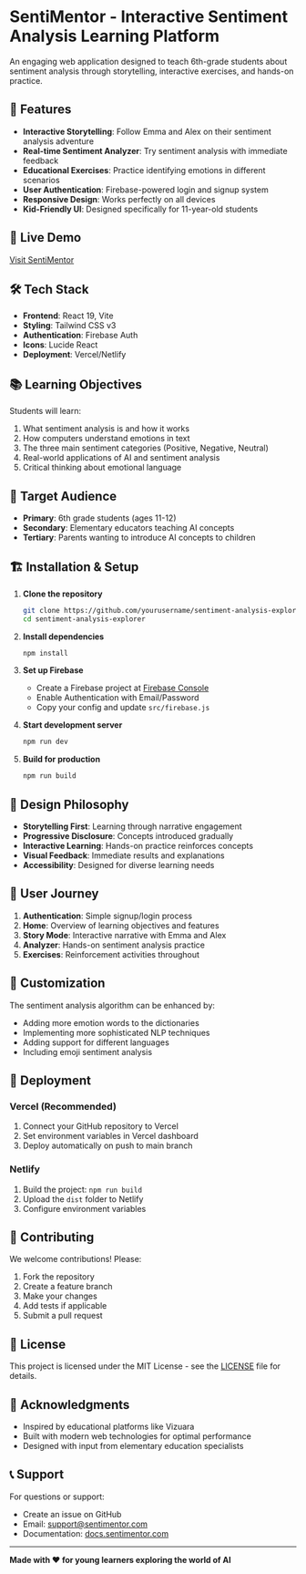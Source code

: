 # SentiMentor - Interactive Sentiment Analysis Learning Platform

An engaging web application designed to teach 6th-grade students about sentiment analysis through storytelling, interactive exercises, and hands-on practice.

## 🌟 Features

- **Interactive Storytelling**: Follow Emma and Alex on their sentiment analysis adventure
- **Real-time Sentiment Analyzer**: Try sentiment analysis with immediate feedback
- **Educational Exercises**: Practice identifying emotions in different scenarios
- **User Authentication**: Firebase-powered login and signup system
- **Responsive Design**: Works perfectly on all devices
- **Kid-Friendly UI**: Designed specifically for 11-year-old students

## 🚀 Live Demo

[Visit SentiMentor](https://your-deployment-url.com)

## 🛠️ Tech Stack

- **Frontend**: React 19, Vite
- **Styling**: Tailwind CSS v3
- **Authentication**: Firebase Auth
- **Icons**: Lucide React
- **Deployment**: Vercel/Netlify

## 📚 Learning Objectives

Students will learn:
1. What sentiment analysis is and how it works
2. How computers understand emotions in text
3. The three main sentiment categories (Positive, Negative, Neutral)
4. Real-world applications of AI and sentiment analysis
5. Critical thinking about emotional language

## 🎯 Target Audience

- **Primary**: 6th grade students (ages 11-12)
- **Secondary**: Elementary educators teaching AI concepts
- **Tertiary**: Parents wanting to introduce AI concepts to children

## 🏗️ Installation & Setup

1. **Clone the repository**
   ```bash
   git clone https://github.com/yourusername/sentiment-analysis-explorer.git
   cd sentiment-analysis-explorer
   ```

2. **Install dependencies**
   ```bash
   npm install
   ```

3. **Set up Firebase**
   - Create a Firebase project at [Firebase Console](https://console.firebase.google.com)
   - Enable Authentication with Email/Password
   - Copy your config and update `src/firebase.js`

4. **Start development server**
   ```bash
   npm run dev
   ```

5. **Build for production**
   ```bash
   npm run build
   ```

## 🎨 Design Philosophy

- **Storytelling First**: Learning through narrative engagement
- **Progressive Disclosure**: Concepts introduced gradually
- **Interactive Learning**: Hands-on practice reinforces concepts
- **Visual Feedback**: Immediate results and explanations
- **Accessibility**: Designed for diverse learning needs

## 📖 User Journey

1. **Authentication**: Simple signup/login process
2. **Home**: Overview of learning objectives and features
3. **Story Mode**: Interactive narrative with Emma and Alex
4. **Analyzer**: Hands-on sentiment analysis practice
5. **Exercises**: Reinforcement activities throughout

## 🔧 Customization

The sentiment analysis algorithm can be enhanced by:
- Adding more emotion words to the dictionaries
- Implementing more sophisticated NLP techniques
- Adding support for different languages
- Including emoji sentiment analysis

## 🚀 Deployment

### Vercel (Recommended)
1. Connect your GitHub repository to Vercel
2. Set environment variables in Vercel dashboard
3. Deploy automatically on push to main branch

### Netlify
1. Build the project: `npm run build`
2. Upload the `dist` folder to Netlify
3. Configure environment variables

## 🤝 Contributing

We welcome contributions! Please:
1. Fork the repository
2. Create a feature branch
3. Make your changes
4. Add tests if applicable
5. Submit a pull request

## 📄 License

This project is licensed under the MIT License - see the [LICENSE](LICENSE) file for details.

## 🙏 Acknowledgments

- Inspired by educational platforms like Vizuara
- Built with modern web technologies for optimal performance
- Designed with input from elementary education specialists

## 📞 Support

For questions or support:
- Create an issue on GitHub
- Email: support@sentimentor.com
- Documentation: [docs.sentimentor.com](https://docs.sentimentor.com)

---

**Made with ❤️ for young learners exploring the world of AI**